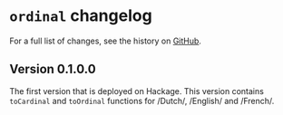 # `ordinal` changelog

For a full list of changes, see the history on [GitHub](https://github.com/hapytex/ordinal).

## Version 0.1.0.0

The first version that is deployed on Hackage. This version contains
`toCardinal` and `toOrdinal` functions for /Dutch/, /English/ and /French/.
